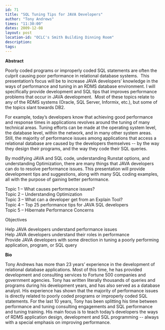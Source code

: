 ```yaml
---
id: 71
title: "SQL Tuning Tips for JAVA Developers"
author: "Tony Andrews"
times: "11:30:00"
dates: 2009-12-08
layout: post
location-id: "OCLC's Smith Building Dinning Room"  
description: 
tags: 
---
```

 **Abstract**

Poorly coded programs or improperly coded SQL statements are often the culprit causing poor performance in relational database systems.&nbsp; This presentation’s focus will be to increase JAVA developers’ knowledge in the ways of performance and tuning in an RDMS database environment. I will specifically provide development and SQL tips that improves performance problems that occur in JAVA development.&nbsp; Most of these topics relate to any of the RDMS systems (Oracle, SQL Server, Informix, etc.), but some of the topics slant towards DB2.   
  
For example, today’s developers know that achieving good performance and response times in applications revolves around the tuning of many technical areas. Tuning efforts can be made at the operating system level, the database level, within the network, and in many other system areas. Still, the majority of performance issues among applications that access a relational database are caused by the developers themselves -- by the way they design their programs, and the way they code their SQL queries.   
  
By modifying JAVA and SQL code, understanding Runstat options, and understanding Optimization, there are many things that JAVA developers can do to resolve performance issues. This presentation will provide development tips and suggestions, along with many SQL coding examples, all with the purpose of gaining better performance.   
  
Topic 1 – What causes performance issues?   
Topic 2 – Understanding Optimization  
Topic 3 – What can a developer get from an Explain Tool?   
Topic 4 – Top 25 performance tips for JAVA SQL developers  
Topic 5 – Hibernate Performance Concerns  
  
Objectives  
  
Help JAVA developers understand performance issues  
Help JAVA developers understand their roles in performance   
Provide JAVA developers with some direction in tuning a poorly performing application, program, or SQL query

**Bio**

Tony Andrews has more than 23 years’ experience in the development of relational database applications. Most of this time, he has provided development and consulting services to Fortune 500 companies and government agencies. Tony has written literally thousands of queries and programs during his development years, and has also served as a database analyst. His experience has shown that the majority of performance issues is directly related to poorly coded programs or improperly coded SQL statements. For the last 10 years, Tony has been splitting his time between performance and tuning consulting engagements and SQL performance and tuning training. His main focus is to teach today’s developers the ways of RDMS application design, development and SQL programming -- always with a special emphasis on improving performance.

